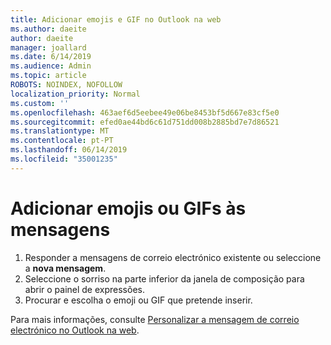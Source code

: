 ```yaml
---
title: Adicionar emojis e GIF no Outlook na web
ms.author: daeite
author: daeite
manager: joallard
ms.date: 6/14/2019
ms.audience: Admin
ms.topic: article
ROBOTS: NOINDEX, NOFOLLOW
localization_priority: Normal
ms.custom: ''
ms.openlocfilehash: 463aef6d5eebee49e06be8453bf5d667e83cf5e0
ms.sourcegitcommit: efed0ae44bd6c61d751dd008b2885bd7e7d86521
ms.translationtype: MT
ms.contentlocale: pt-PT
ms.lasthandoff: 06/14/2019
ms.locfileid: "35001235"
---
```

# <a name="add-emojis-or-gifs-to-messages"></a>Adicionar emojis ou GIFs às mensagens

1. Responder a mensagens de correio electrónico existente ou seleccione a **nova mensagem**.
1. Seleccione o sorriso na parte inferior da janela de composição para abrir o painel de expressões.
1. Procurar e escolha o emoji ou GIF que pretende inserir.

Para mais informações, consulte [Personalizar a mensagem de correio electrónico no Outlook na web](https://support.office.com/article/079442eb-6b41-4ff5-b6e0-a83d3967ac41).